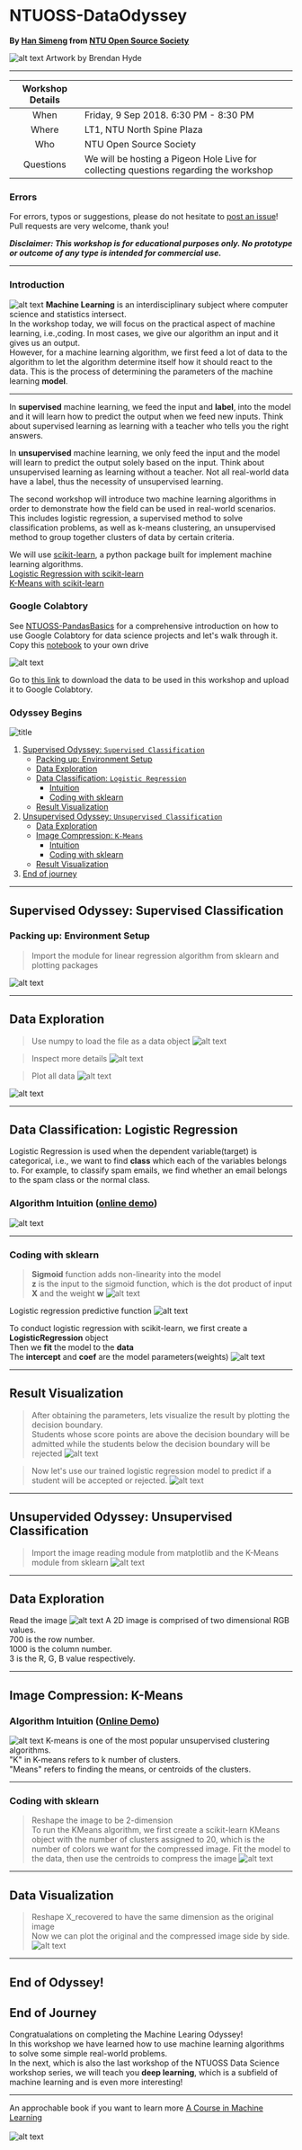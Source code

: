 # NTUOSS-DataOdyssey
**By [Han Simeng](https://github.com/ShirleyHan6) from [NTU Open Source Society](https://www.ntuoss.com)**

<!-- blank line -->
![alt text](https://github.com/ShirleyHan6/NTUOSS-DataOdyssey/blob/master/images/logo.jpeg)
Artwork by Brendan Hyde

---
<!-- blank line -->


| Workshop Details |                                                                                       |
| :---:            | ---                                                                                   |
| When             | Friday, 9 Sep 2018. 6:30 PM - 8:30 PM                                                |
| Where            | LT1, NTU North Spine Plaza                                                            |
| Who              | NTU Open Source Society                                                               |
| Questions        | We will be hosting a Pigeon Hole Live for collecting questions regarding the workshop |
### Errors

For errors, typos or suggestions, please do not hesitate to [post an issue](https://github.com/wilsonteng97/NTUOSS-PandasBasics/issues/new)! Pull requests are very welcome, thank you!

**_Disclaimer: This workshop is for educational purposes only. No prototype or outcome of any type is intended for commercial use._**

---
### Introduction
![alt text](https://github.com/ShirleyHan6/NTUOSS-DataOdyssey/blob/master/images/scikit_learn.png)
<strong>Machine Learning</strong> is an interdisciplinary subject where computer science and statistics intersect. <br>
In the workshop today, we will focus on the practical aspect of machine learning, i.e.,coding. 
In most cases, we give our algorithm an input and it gives us an output.  
However, for a machine learning algorithm, we first feed a lot of data to the algorithm to let the algorithm determine itself how it should react to the data. This is the process of determining the parameters of the machine learning <strong>model</strong>. 
<hr>
In <strong>supervised</strong> machine learning, we feed the input and <strong>label</strong>, into the model and it will learn how to predict the output when we feed new inputs. Think about supervised learning as learning with a teacher who tells you the right answers. 

In <strong>unsupervised</strong> machine learning, we only feed the input and the model will learn to predict the output solely based on the input. Think about unsupervised learning as learning without a teacher. Not all real-world data have a label, thus the necessity of unsupervised learning.

The second workshop will introduce two machine learning algorithms in order to demonstrate how the field can be used in real-world scenarios. <br>
This includes logistic regression, a supervised method to solve classification problems, as well as k-means clustering, an unsupervised method to group together clusters of data by certain criteria.<br>
 
We will use [scikit-learn](https://scikit-learn.org/stable/index.html), a python package built for implement machine learning algorithms. <br>
[Logistic Regression with scikit-learn](https://scikit-learn.org/stable/modules/generated/sklearn.linear_model.LogisticRegression.html)<br>
[K-Means with scikit-learn](https://scikit-learn.org/stable/modules/generated/sklearn.cluster.KMeans.html)<br>

### Google Colabtory
See [NTUOSS-PandasBasics](https://github.com/wilsonteng97/NTUOSS-PandasBasics) for a comprehensive introduction on how to use Google Colabtory for data science projects and let's walk through it. <br>
Copy this [notebook](https://colab.research.google.com/drive/114hqdZq7EtMqYCNuMhwcb6xyLOZ6S1Dt) to your own drive <br>
<!-- blank line -->
![alt text](https://github.com/ShirleyHan6/NTUOSS-DataOdyssey/blob/master/images/save_to_drive.png)
<!-- blank line -->
Go to [this link](https://drive.google.com/drive/folders/1udniYJu3xmxuNFud8FDn0yyESkXOAzCF?usp=sharing) to download the data to be used in this workshop and upload it to Google Colabtory. <br>

### Odyssey Begins
![title](images/ml_types.jpg)
1. [Supervised Odyssey: `Supervised Classification`](#supervised)
    * [Packing up: Environment Setup](#prep)
    * [Data Exploration](#explore1)
    * [Data Classification: `Logistic Regression`](#logreg)
      + [Intuition](#intuition1)
      + [Coding with sklearn](#coding1)
    * [Result Visualization](#viz1)
2. [Unsupervised Odyssey: `Unsupervised Classification`](#unsupervised)
    * [Data Exploration](#explore1)
    * [Image Compression: `K-Means`](#k_means)
      + [Intuition](#intuition2)
      + [Coding with sklearn](#coding2)
    * [Result Visualization](#viz2)
3. [End of journey](#end)
---
##  Supervised Odyssey: Supervised Classification <a name="supervised"></a>
###  Packing up: Environment Setup <a name="prep"></a>

> Import the module for linear regression algorithm from sklearn and plotting packages
<!-- blank line -->
![alt text](https://github.com/ShirleyHan6/NTUOSS-DataOdyssey/blob/master/images/code/environment_setup/import_libs.png)
<!-- blank line -->
---
## Data Exploration <a name="explore2"></a>
> Use numpy to load the file as a data object
![alt text](https://github.com/ShirleyHan6/NTUOSS-DataOdyssey/blob/master/images/code/supervised/load_data.png)
<!-- blank line -->
> Inspect more details
![alt text](https://github.com/ShirleyHan6/NTUOSS-DataOdyssey/blob/master/images/code/supervised/more_details.png)
<!-- blank line -->
> Plot all data
![alt text](https://github.com/ShirleyHan6/NTUOSS-DataOdyssey/blob/master/images/code/supervised/plot.png)
<!-- blank line -->
![alt text](https://github.com/ShirleyHan6/NTUOSS-DataOdyssey/blob/master/images/code/viz/explore1.png)
<!-- blank line -->
---
## Data Classification: Logistic Regression <a name="logreg"></a>
Logistic Regression is used when the dependent variable(target) is categorical, i.e., we want to find <strong>class</strong> which each of the variables belongs to. 
For example, to classify spam emails, we find whether an email belongs to the spam class or the normal class. 
### Algorithm Intuition ([online demo](https://www.desmos.com/calculator/naf1qogfjn))<a name="intuition1"></a>
![alt text](https://github.com/ShirleyHan6/NTUOSS-DataOdyssey/blob/master/images/logreg.png)
<!-- blank line -->
---
### Coding with sklearn <a name="coding1"></a>
> **Sigmoid** function adds non-linearity into the model <br>
**z** is the input to the sigmoid function, which is the dot product of input **X** and the weight **w** 
![alt text](https://github.com/ShirleyHan6/NTUOSS-DataOdyssey/blob/master/images/code/supervised/log_reg1.png)
<!-- blank line -->
Logistic regression predictive function
![alt text](https://github.com/ShirleyHan6/NTUOSS-DataOdyssey/blob/master/images/code/supervised/log_reg_eqn.png)
<!-- blank line -->
To conduct logistic regression with scikit-learn, we first create a **LogisticRegression** object<br>
Then we **fit** the model to the **data**<br>
The **intercept** and **coef** are the model parameters(weights)
![alt text](https://github.com/ShirleyHan6/NTUOSS-DataOdyssey/blob/master/images/code/supervised/log_reg2.png)
<!-- blank line -->
---
## Result Visualization <a name="viz1"></a>
> After obtaining the parameters, lets visualize the result by plotting the decision boundary. <br>
Students whose score points are above the decision boundary will be admitted while the students below the decision boundary will be rejected
![alt text](https://github.com/ShirleyHan6/NTUOSS-DataOdyssey/blob/master/images/code/viz/viz1.png)
<!-- blank line -->
> Now let's use our trained logistic regression model to predict if a student will be accepted or rejected.
![alt text](https://github.com/ShirleyHan6/NTUOSS-DataOdyssey/blob/master/images/code/supervised/predict1.png)
---
<!-- blank line -->
## Unsupervided Odyssey: Unsupervised Classification <a name="unsupervised"></a>
<!-- blank line -->
> Import the image reading module from matplotlib and the K-Means module from sklearn
![alt text](https://github.com/ShirleyHan6/NTUOSS-DataOdyssey/blob/master/images/code/unsupervised/import_libs2.png)
<!-- blank line -->
---
## Data Exploration <a name="explore2"></a>
Read the image
![alt text](https://github.com/ShirleyHan6/NTUOSS-DataOdyssey/blob/master/images/code/unsupervised/read_reshape_img.png)
A 2D image is comprised of two dimensional RGB values. <br>
700 is the row number.<br>
1000 is the column number.<br>
3 is the R, G, B value respectively. <br>
<!-- blank line -->
---
## Image Compression: K-Means <a name="k_means"></a>
### Algorithm Intuition ([Online Demo](http://alekseynp.com/viz/k-means.html))<a name="intuition2"></a>
![alt text](https://github.com/ShirleyHan6/NTUOSS-DataOdyssey/blob/master/images/k_means.png)
K-means is one of the most popular unsupervised clustering algorithms. <br>
"K" in K-means refers to k number of clusters. <br>
"Means" refers to finding the means, or centroids of the clusters. <br>
<!-- blank line -->
---
### Coding with sklearn <a name="coding2"></a>
> Reshape the image to be 2-dimension<br>
>To run the KMeans algorithm, we first create a scikit-learn KMeans object with the number of clusters assigned to 20, which is the number of colors we want for the compressed image.
>Fit the model to the data, then use the centroids to compress the image
![alt text](https://github.com/ShirleyHan6/NTUOSS-DataOdyssey/blob/master/images/code/unsupervised/k_means_cluster.png)
<!-- blank line -->
---
## Data Visualization <a name="viz2"></a>
> Reshape X_recovered to have the same dimension as the original image<br>
> Now we can plot the original and the compressed image side by side. 
![alt text](https://github.com/ShirleyHan6/NTUOSS-DataOdyssey/blob/master/images/code/viz/viz2.png)
<!-- blank line -->
---
## End of Odyssey!<a name="end"></a>
## End of Journey <a name="end"></a>
Congratualations on completing the Machine Learing Odyssey!<br>
In this workshop we have learned how to use machine learning algorithms to solve some simple real-world problems. <br>
In the next, which is also the last workshop of the NTUOSS Data Science workshop series, we will teach you **deep learning**, which is a subfield of machine learning and is even more interesting!<br>
<hr>

An approchable book if you want to learn more [A Course in Machine Learning](http://ciml.info/)
<br>
<br>
![alt text](https://github.com/ShirleyHan6/NTUOSS-DataOdyssey/blob/master/images/ai_ml_dl.png)


